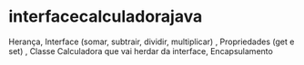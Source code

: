 # interfacecalculadorajava
Herança,
Interface (somar, subtrair, dividir, multiplicar) ,
Propriedades (get e set) ,
Classe Calculadora que vai herdar da interface,
Encapsulamento
